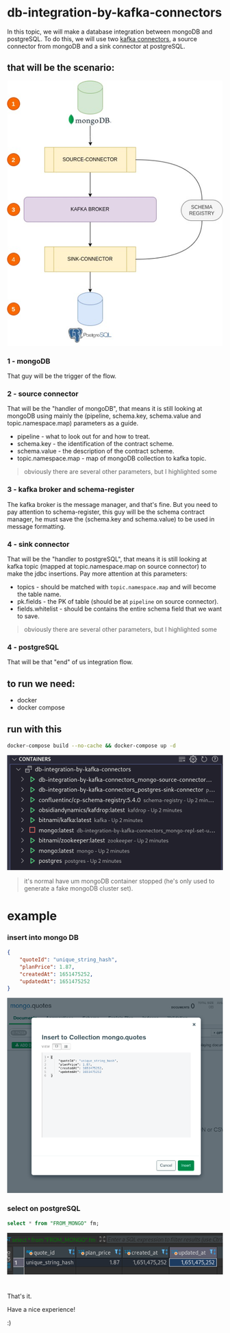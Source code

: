 # db-integration-by-kafka-connectors

In this topic, we will make a database integration between mongoDB and postgreSQL.
To do this, we will use two [kafka connectors][kafka-connectors], a source connector from mongoDB and a sink connector at postgreSQL. 

## that will be the scenario:
![not found][scenario]

### 1 - mongoDB
That guy will be the trigger of the flow.

### 2 - source connector
That will be the "handler of mongoDB", that means it is still looking at mongoDB using mainly the (pipeline, schema.key, schema.value and topic.namespace.map) parameters as a guide.

* pipeline - what to look out for and how to treat.
* schema.key - the identification of the contract scheme.
* schema.value - the description of the contract scheme.
* topic.namespace.map - map of mongoDB collection to kafka topic.
> obviously there are several other parameters, but I highlighted some

### 3 - kafka broker and schema-register
The kafka broker is the message manager, and that's fine. 
But you need to pay attention to schema-register, this guy will be the schema contract manager, he must save the (schema.key and schema.value) to be used in message formatting.

### 4 - sink connector
That will be the "handler to postgreSQL", that means it is still looking at kafka topic (mapped at topic.namespace.map on source connector) to make the jdbc insertions.
Pay more attention at this parameters: 

* topics - should be matched with `topic.namespace.map` and will become the table name.
* pk.fields - the PK of table (should be at `pipeline` on source connector).
* fields.whitelist - should be contains the entire schema field that we want to save.
> obviously there are several other parameters, but I highlighted some
### 4 - postgreSQL
That will be that "end" of us integration flow. 

## to run we need:
 - docker
 - docker compose
## run with this
```sh
docker-compose build --no-cache && docker-compose up -d
```
![not found][docker-composer]

> it's normal have um mongoDB container stopped (he's only used to generate a fake mongoDB cluster set).

# example
### insert into mongo DB
```json
{
    "quoteId": "unique_string_hash",
    "planPrice": 1.87,
    "createdAt": 1651475252,
    "updatedAt": 1651475252
}
```
![not found][insert]

### select on postgreSQL
```sql
select * from "FROM_MONGO" fm;
```
![not found][select]

#
That's it.

Have a nice experience! 

:)


[scenario]: https://raw.githubusercontent.com/jonathan-sh/db-integration-by-kafka-connectors/main/doc/db-integration.jpg
[kafka-connectors]: https://www.youtube.com/watch?v=WnUsiueKfKI&ab_channel=Confluent
[docker-composer]: https://raw.githubusercontent.com/jonathan-sh/db-integration-by-kafka-connectors/main/doc/docker-composer.png
[insert]: https://raw.githubusercontent.com/jonathan-sh/db-integration-by-kafka-connectors/main/doc/insert.png
[select]: https://raw.githubusercontent.com/jonathan-sh/db-integration-by-kafka-connectors/main/doc/select.png